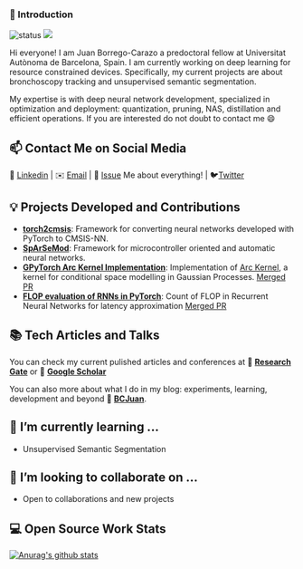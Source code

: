 ### 👋 Introduction
<!--https://user-images.githubusercontent.com/5713670/87202985-820dcb80-c2b6-11ea-9f56-7ec461c497c3.gif-->

![status](https://img.shields.io/badge/status-up-brightgreen)  ![](https://visitor-badge.glitch.me/badge?page_id=github.com/BCJuan)
<!--
**BCJuan/BCJuan** is a ✨ _special_ ✨ repository because its `README.md` (this file) appears on your GitHub profile.
Here are some ideas to get you started:


- 🤔 I’m looking for help with ...
- 💬 Ask me about ...
- 📫 How to reach me: ...
- 😄 Pronouns: ...
- ⚡ Fun fact: ...
-->

Hi everyone! I am Juan Borrego-Carazo a predoctoral fellow at Universitat Autònoma de Barcelona, Spain. I am currently working on deep learning for resource constrained devices. Specifically, my current projects are about bronchoscopy tracking and unsupervised semantic segmentation.

My expertise is with deep neural network development, specialized in optimization and deployment: quantization, pruning, NAS, distillation and efficient operations. If you are interested do not doubt to contact me 😄

## 📫 Contact Me on Social Media

:necktie: [Linkedin](https://www.linkedin.com/in/juan-borrego-carazo/) | ✉️ [Email](mailto:bcjuan@protonmail.com) | 💬 [Issue](https://github.com/BCJuan/BCJuan/issues/me) Me about everything! | :bird:[Twitter](https://twitter.com/BeCauseJ4)

## 💡 Projects Developed and Contributions

- [**torch2cmsis**](https://github.com/BCJuan/torch2cmsis): Framework for converting neural networks developed with PyTorch to CMSIS-NN.
- [**SpArSeMod**](https://github.com/BCJuan/SpArSeMod): Framework for microcontroller oriented and automatic neural networks.
- [**GPyTorch Arc Kernel Implementation**](https://github.com/cornellius-gp/gpytorch/issues/1023): Implementation of [Arc Kernel](https://arxiv.org/abs/1409.4011), a kernel for conditional space modelling in Gaussian Processes. [Merged PR](https://github.com/cornellius-gp/gpytorch/pull/1027)
- [**FLOP evaluation of RNNs in PyTorch**](https://github.com/sovrasov/flops-counter.pytorch/pull/38): Count of FLOP in Recurrent Neural Networks for latency approximation [Merged PR](https://github.com/sovrasov/flops-counter.pytorch/pull/38)

<!-- include more projects -->

## 📚 Tech Articles and Talks 

You can check my current pulished articles and conferences at :green_book: [**Research Gate**](https://www.researchgate.net/profile/Juan_Borrego-Carazo) or 📖 [**Google Scholar**](https://scholar.google.com/citations?user=xmzt-4gAAAAJ&hl=es&oi=ao) 

<!-- include list of talks -->

You can also more about what I do in my blog: experiments, learning, development and beyond 📝 [**BCJuan**](https://BCJuan.github.io). 

## 🌱 I’m currently learning ...

+ Unsupervised Semantic Segmentation

## 👯 I’m looking to collaborate on ...

+ Open to collaborations and new projects

## 💻 Open Source Work Stats

[![Anurag's github stats](https://github-readme-stats.vercel.app/api?username=BCJuan)](https://github.com/anuraghazra/github-readme-stats)


